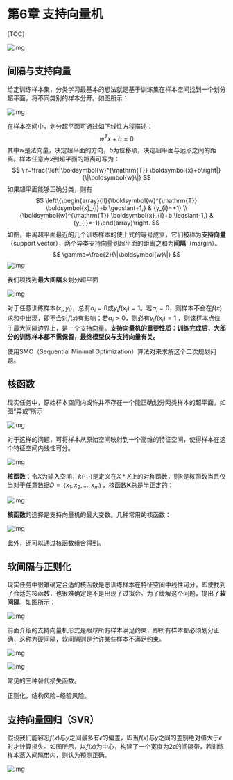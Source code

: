 # 第6章 支持向量机

[TOC]

![img](https://uploader.shimo.im/f/6FIhgsGVcUMdrH8X.jpg!thumbnail)

## 间隔与支持向量

给定训练样本集，分类学习最基本的想法就是基于训练集在样本空间找到一个划分超平面，将不同类别的样本分开。如图所示：

![img](./pic/3.png)

在样本空间中，划分超平面可通过如下线性方程描述：
$$
w^Tx + b = 0
$$
其中$w$是法向量，决定超平面的方向，$b$为位移项，决定超平面与远点之间的距离。样本任意点$x$到超平面的距离可写为：
$$
\
r=\frac{\left|\boldsymbol{w}^{\mathrm{T}} \boldsymbol{x}+b\right|}{\|\boldsymbol{w}\|}
$$
如果超平面能够正确分类，则有
$$
\left\{\begin{array}{ll}{\boldsymbol{w}^{\mathrm{T}} \boldsymbol{x}_{i}+b \geqslant+1,} & {y_{i}=+1} \\ {\boldsymbol{w}^{\mathrm{T}} \boldsymbol{x}_{i}+b \leqslant-1,} & {y_{i}=-1}\end{array}\right.
$$
如图，距离超平面最近的几个训练样本的使上式的等号成立，它们被称为**支持向量**（support vector），两个异类支持向量到超平面的距离之和为**间隔**（margin）。
$$
\gamma=\frac{2}{\|\boldsymbol{w}\|}
$$
![img](./pic/4.png)

我们项找到**最大间隔**来划分超平面

![img](./pic/5.png)

对于任意训练样本$(x_i,y_i)$，总有$\alpha_i = 0$或$y_if(x_i) = 1$。若$\alpha_i  = 0$，则样本不会在$f(x)$求和中出现，即不会对$f(x)$有影响；若$\alpha_i > 0$，则必有$y_if(x_i) = 1$ ，则该样本点位于最大间隔边界上，是一个支持向量。**支持向量机的重要性质：训练完成后，大部分的训练样本都不需保留，最终模型仅与支持向量有关。**

使用SMO（Sequential Minimal Optimization）算法对来求解这个二次规划问题。

## 核函数

现实任务中，原始样本空间内或许并不存在一个能正确划分两类样本的超平面，如图“异或”所示

![img](./pic/6.png)

对于这样的问题，可将样本从原始空间映射到一个高维的特征空间，使得样本在这个特征空间内线性可分。

![img](./pic/7.png)

**核函数**：令$X$为输入空间，$k(·，·)$是定义在$X * X$上的对称函数，则$k$是核函数当且仅当对于任意数据$D=｛x_1,x_2,...,x_m｝$，核函数$\textbf{K}$总是半正定的：

![img](./pic/8.png)

**核函数**的选择是支持向量机的最大变数。几种常用的核函数：

![img](./pic/9.png)

此外，还可以通过核函数组合得到。

## 软间隔与正则化

现实任务中很难确定合适的核函数是恶训练样本在特征空间中线性可分，即使找到了合适的核函数，也很难确定是不是出现了过拟合。为了缓解这个问题，提出了**软间隔**。如图所示：

![img](./pic/10.png)

前面介绍的支持向量机形式是眼球所有样本满足约束，即所有样本都必须划分正确，这称为硬间隔，软间隔则是允许某些样本不满足约束。

![img](./pic/12.png)

![img](./pic/11.png)

常见的三种替代损失函数。

正则化，结构风险+经验风险。

## 支持向量回归（SVR）

假设我们能容忍$f(x)$与$y$之间最多有$\epsilon$的偏差，即当$f(x)$与$y$之间的差别绝对值大于$\epsilon$时才计算损失。如图所示，以$f(x)$为中心，构建了一个宽度为$2\epsilon$的间隔带，若训练样本落入间隔带内，则认为预测正确。

![img](./pic/13.png)

